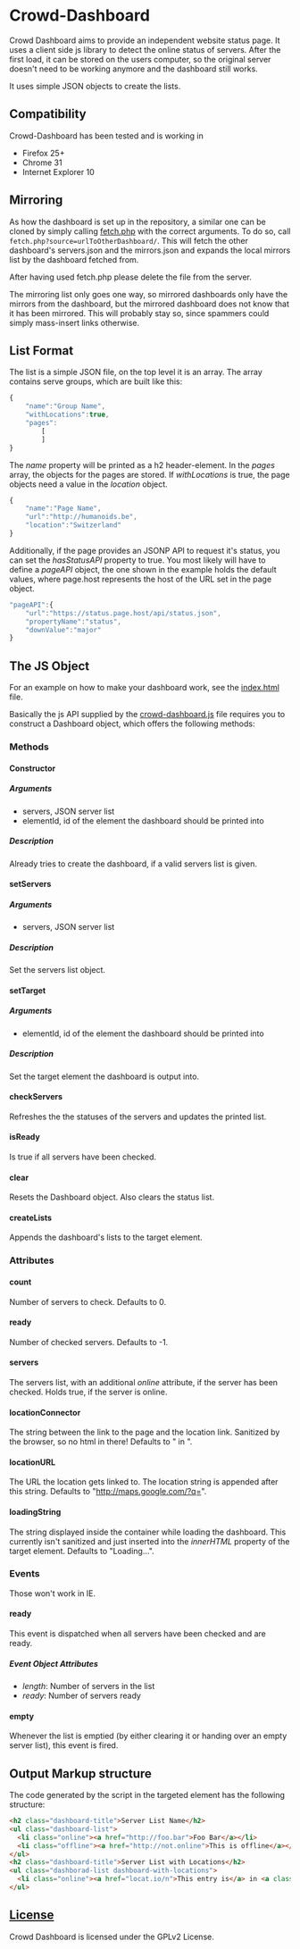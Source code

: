 # Crowd-Dashboard
Crowd Dashboard aims to provide an independent website status page. It uses a client side js library to detect the online status of servers. After the first load, it can be stored on the users computer, so the original server doesn't need to be working anymore and the dashboard still works.

It uses simple JSON objects to create the lists.

## Compatibility
Crowd-Dashboard has been tested and is working in
   * Firefox 25+
   * Chrome 31
   * Internet Explorer 10

## Mirroring
As how the dashboard is set up in the repository, a similar one can be cloned by simply calling [fetch.php](fetch.php) with the correct arguments.
To do so, call `fetch.php?source=urlToOtherDashboard/`. This will fetch the other dashboard's servers.json and the mirrors.json and expands the local mirrors list by the dashboard fetched from.

After having used fetch.php please delete the file from the server.

The mirroring list only goes one way, so mirrored dashboards only have the mirrors from the dashboard, but the mirrored dashboard does not know that it has been mirrored. This will probably stay so, since spammers could simply mass-insert links otherwise.

## List Format
The list is a simple JSON file, on the top level it is an array.
The array contains serve groups, which are built like this:
```js
{
    "name":"Group Name",
    "withLocations":true,
    "pages":
        [
        ]
}
```
The _name_ property will be printed as a h2 header-element.
In the _pages_ array, the objects for the pages are stored. If _withLocations_ is true, the page objects need a value in the _location_ object.
```js
{
    "name":"Page Name",
    "url":"http://humanoids.be",
    "location":"Switzerland"
}
```

Additionally, if the page provides an JSONP API to request it's status, you can set the _hasStatusAPI_ property to true. You most likely will have to define a _pageAPI_ object, the one shown in the example holds the default values, where page.host represents the host of the URL set in the page object.
```js
"pageAPI":{
    "url":"https://status.page.host/api/status.json",
    "propertyName":"status",
    "downValue":"major"
}
```

## The JS Object
For an example on how to make your dashboard work, see the [index.html](index.html) file.

Basically the js API supplied by the [crowd-dashboard.js](crowd-dashboard.js) file requires you to construct a Dashboard object, which offers the following methods:

### Methods
#### Constructor
##### Arguments
   * servers, JSON server list
   * elementId, id of the element the dashboard should be printed into
   
##### Description
Already tries to create the dashboard, if a valid servers list is given.
  
#### setServers
##### Arguments
   * servers, JSON server list

##### Description
Set the servers list object.

#### setTarget
##### Arguments
   * elementId, id of the element the dashboard should be printed into

##### Description
Set the target element the dashboard is output into.

#### checkServers
Refreshes the the statuses of the servers and updates the printed list.

#### isReady
Is true if all servers have been checked.

#### clear
Resets the Dashboard object. Also clears the status list.

#### createLists
Appends the dashboard's lists to the target element.

### Attributes
#### count
Number of servers to check. Defaults to 0.

#### ready
Number of checked servers. Defaults to -1.

#### servers
The servers list, with an additional _online_ attribute, if the server has been checked. Holds true, if the server is online.

#### locationConnector
The string between the link to the page and the location link. Sanitized by the browser, so no html in there! Defaults to " in ".

#### locationURL
The URL the location gets linked to. The location string is appended after this string. Defaults to "http://maps.google.com/?q=".

#### loadingString
The string displayed inside the container while loading the dashboard. This currently isn't sanitized and just inserted into the _innerHTML_ property of the target element. Defaults to "Loading...".
  
### Events
Those won't work in IE.

#### ready
This event is dispatched when all servers have been checked and are ready.
##### Event Object Attributes
   * _length_: Number of servers in the list
   * _ready_: Number of servers ready

#### empty
Whenever the list is emptied (by either clearing it or handing over an empty server list), this event is fired.

## Output Markup structure
The code generated by the script in the targeted element has the following structure:
```html
<h2 class="dashboard-title">Server List Name</h2>
<ul class="dashboard-list">
  <li class="online"><a href="http://foo.bar">Foo Bar</a></li>
  <li class="offline"><a href="http://not.online">This is offline</a></li>
</ul>
<h2 class="dashboard-title">Server List with Locations</h2>
<ul class="dashborad-list dashboard-with-locations">
  <li class="online"><a href="locat.io/n">This entry is</a> in <a class="dashboard-location" href="http://maps.google.com/?q=The%20Wonderland">The Wonderland</a></li>
</ul>
```

## [License](LICENSE)
Crowd Dashboard is licensed under the GPLv2 License.
